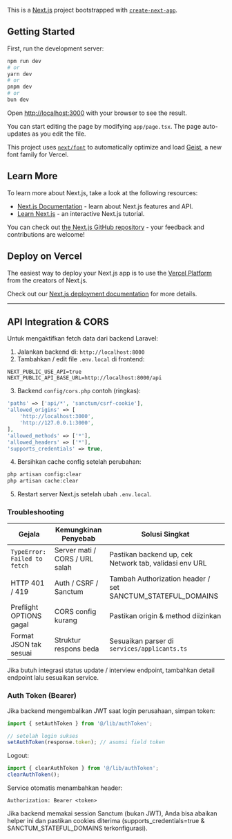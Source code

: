 This is a [Next.js](https://nextjs.org) project bootstrapped with [`create-next-app`](https://nextjs.org/docs/app/api-reference/cli/create-next-app).

## Getting Started

First, run the development server:

```bash
npm run dev
# or
yarn dev
# or
pnpm dev
# or
bun dev
```

Open [http://localhost:3000](http://localhost:3000) with your browser to see the result.

You can start editing the page by modifying `app/page.tsx`. The page auto-updates as you edit the file.

This project uses [`next/font`](https://nextjs.org/docs/app/building-your-application/optimizing/fonts) to automatically optimize and load [Geist](https://vercel.com/font), a new font family for Vercel.

## Learn More

To learn more about Next.js, take a look at the following resources:

- [Next.js Documentation](https://nextjs.org/docs) - learn about Next.js features and API.
- [Learn Next.js](https://nextjs.org/learn) - an interactive Next.js tutorial.

You can check out [the Next.js GitHub repository](https://github.com/vercel/next.js) - your feedback and contributions are welcome!

## Deploy on Vercel

The easiest way to deploy your Next.js app is to use the [Vercel Platform](https://vercel.com/new?utm_medium=default-template&filter=next.js&utm_source=create-next-app&utm_campaign=create-next-app-readme) from the creators of Next.js.

Check out our [Next.js deployment documentation](https://nextjs.org/docs/app/building-your-application/deploying) for more details.

---

## API Integration & CORS

Untuk mengaktifkan fetch data dari backend Laravel:

1. Jalankan backend di: `http://localhost:8000`
2. Tambahkan / edit file `.env.local` di frontend:

```
NEXT_PUBLIC_USE_API=true
NEXT_PUBLIC_API_BASE_URL=http://localhost:8000/api
```
3. Backend `config/cors.php` contoh (ringkas):

```php
'paths' => ['api/*', 'sanctum/csrf-cookie'],
'allowed_origins' => [
	'http://localhost:3000',
	'http://127.0.0.1:3000',
],
'allowed_methods' => ['*'],
'allowed_headers' => ['*'],
'supports_credentials' => true,
```

4. Bersihkan cache config setelah perubahan:

```bash
php artisan config:clear
php artisan cache:clear
```

5. Restart server Next.js setelah ubah `.env.local`.

### Troubleshooting

| Gejala | Kemungkinan Penyebab | Solusi Singkat |
|--------|----------------------|----------------|
| `TypeError: Failed to fetch` | Server mati / CORS / URL salah | Pastikan backend up, cek Network tab, validasi env URL |
| HTTP 401 / 419 | Auth / CSRF / Sanctum | Tambah Authorization header / set SANCTUM_STATEFUL_DOMAINS |
| Preflight OPTIONS gagal | CORS config kurang | Pastikan origin & method diizinkan |
| Format JSON tak sesuai | Struktur respons beda | Sesuaikan parser di `services/applicants.ts` |

Jika butuh integrasi status update / interview endpoint, tambahkan detail endpoint lalu sesuaikan service.

### Auth Token (Bearer)

Jika backend mengembalikan JWT saat login perusahaan, simpan token:

```ts
import { setAuthToken } from '@/lib/authToken';

// setelah login sukses
setAuthToken(response.token); // asumsi field token
```

Logout:
```ts
import { clearAuthToken } from '@/lib/authToken';
clearAuthToken();
```

Service otomatis menambahkan header:

```text
Authorization: Bearer <token>
```

Jika backend memakai session Sanctum (bukan JWT), Anda bisa abaikan helper ini dan pastikan cookies diterima (supports_credentials=true & SANCTUM_STATEFUL_DOMAINS terkonfigurasi).

